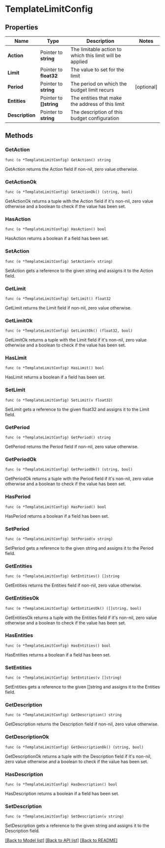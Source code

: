 # TemplateLimitConfig

## Properties

Name | Type | Description | Notes
------------ | ------------- | ------------- | -------------
**Action** | Pointer to **string** | The limitable action to which this limit will be applied | 
**Limit** | Pointer to **float32** | The value to set for the limit | 
**Period** | Pointer to **string** | The period on which the budget limit recurs | [optional] 
**Entities** | Pointer to **[]string** | The entities that make the address of this limit | 
**Description** | Pointer to **string** | The description of this budget configuration | 

## Methods

### GetAction

`func (o *TemplateLimitConfig) GetAction() string`

GetAction returns the Action field if non-nil, zero value otherwise.

### GetActionOk

`func (o *TemplateLimitConfig) GetActionOk() (string, bool)`

GetActionOk returns a tuple with the Action field if it's non-nil, zero value otherwise
and a boolean to check if the value has been set.

### HasAction

`func (o *TemplateLimitConfig) HasAction() bool`

HasAction returns a boolean if a field has been set.

### SetAction

`func (o *TemplateLimitConfig) SetAction(v string)`

SetAction gets a reference to the given string and assigns it to the Action field.

### GetLimit

`func (o *TemplateLimitConfig) GetLimit() float32`

GetLimit returns the Limit field if non-nil, zero value otherwise.

### GetLimitOk

`func (o *TemplateLimitConfig) GetLimitOk() (float32, bool)`

GetLimitOk returns a tuple with the Limit field if it's non-nil, zero value otherwise
and a boolean to check if the value has been set.

### HasLimit

`func (o *TemplateLimitConfig) HasLimit() bool`

HasLimit returns a boolean if a field has been set.

### SetLimit

`func (o *TemplateLimitConfig) SetLimit(v float32)`

SetLimit gets a reference to the given float32 and assigns it to the Limit field.

### GetPeriod

`func (o *TemplateLimitConfig) GetPeriod() string`

GetPeriod returns the Period field if non-nil, zero value otherwise.

### GetPeriodOk

`func (o *TemplateLimitConfig) GetPeriodOk() (string, bool)`

GetPeriodOk returns a tuple with the Period field if it's non-nil, zero value otherwise
and a boolean to check if the value has been set.

### HasPeriod

`func (o *TemplateLimitConfig) HasPeriod() bool`

HasPeriod returns a boolean if a field has been set.

### SetPeriod

`func (o *TemplateLimitConfig) SetPeriod(v string)`

SetPeriod gets a reference to the given string and assigns it to the Period field.

### GetEntities

`func (o *TemplateLimitConfig) GetEntities() []string`

GetEntities returns the Entities field if non-nil, zero value otherwise.

### GetEntitiesOk

`func (o *TemplateLimitConfig) GetEntitiesOk() ([]string, bool)`

GetEntitiesOk returns a tuple with the Entities field if it's non-nil, zero value otherwise
and a boolean to check if the value has been set.

### HasEntities

`func (o *TemplateLimitConfig) HasEntities() bool`

HasEntities returns a boolean if a field has been set.

### SetEntities

`func (o *TemplateLimitConfig) SetEntities(v []string)`

SetEntities gets a reference to the given []string and assigns it to the Entities field.

### GetDescription

`func (o *TemplateLimitConfig) GetDescription() string`

GetDescription returns the Description field if non-nil, zero value otherwise.

### GetDescriptionOk

`func (o *TemplateLimitConfig) GetDescriptionOk() (string, bool)`

GetDescriptionOk returns a tuple with the Description field if it's non-nil, zero value otherwise
and a boolean to check if the value has been set.

### HasDescription

`func (o *TemplateLimitConfig) HasDescription() bool`

HasDescription returns a boolean if a field has been set.

### SetDescription

`func (o *TemplateLimitConfig) SetDescription(v string)`

SetDescription gets a reference to the given string and assigns it to the Description field.


[[Back to Model list]](../README.md#documentation-for-models) [[Back to API list]](../README.md#documentation-for-api-endpoints) [[Back to README]](../README.md)


